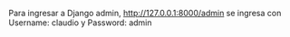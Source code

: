 Para ingresar a Django admin, http://127.0.0.1:8000/admin se ingresa con Username: claudio y Password: admin
